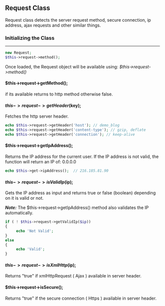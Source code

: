 ## Request Class

Request class detects the server request method, secure connection, ip address, ajax requests and other similar things.

### Initializing the Class

------

```php
new Request;
$this->request->method();
```
Once loaded, the Request object will be available using: <dfn>$this->request->method()</dfn>

#### $this->request->getMethod();

if its available returns to http method otherwise false.

#### $this->request->getHeader($key);

Fetches the http server header.

```php
echo $this->request->getHeader('host'); // demo_blog
echo $this->request->getHeader('content-type'); // gzip, deflate
echo $this->request->getHeader('connection'); // keep-alive
```

#### $this->request->getIpAddress();

Returns the IP address for the current user. If the IP address is not valid, the function will return an IP of: 0.0.0.0

```php
echo $this->get->ipAddress();  // 216.185.81.90
```

#### $this->request->isValidIp($ip);

Gets the IP address as input and returns true or false (boolean) depending on it is valid or not. 

***Note:*** The $this->request->getIpAddress() method also validates the IP automatically.

```php
if ( ! $this->request->getValidIp($ip))
{
     echo 'Not Valid';
}
else
{
     echo 'Valid';
}
```

#### $this->request->isXmlHttp($ip);

Returns "true" if xmlHttpRequest ( Ajax ) available in server header.

#### $this->request->isSecure();

Returns "true" if the secure connection ( Https ) available in server header.
